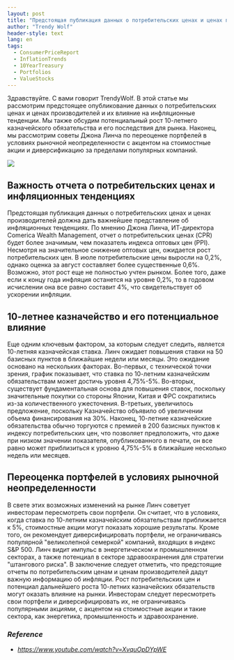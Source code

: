 ```yaml
---
layout: post
title: "Предстоящая публикация данных о потребительских ценах и ценах производителей, последствия для рынка и переоценка портфелей"
author: "Trendy Wolf"
header-style: text
lang: en
tags:
  - ConsumerPriceReport
  - InflationTrends
  - 10YearTreasury
  - Portfolios
  - ValueStocks
---
```


Здравствуйте. С вами говорит TrendyWolf. В этой статье мы рассмотрим предстоящее опубликование данных о потребительских ценах и ценах производителей и их влияние на инфляционные тенденции. Мы также обсудим потенциальный рост 10-летнего казначейского обязательства и его последствия для рынка. Наконец, мы рассмотрим советы Джона Линча по переоценке портфелей в условиях рыночной неопределенности с акцентом на стоимостные акции и диверсификацию за пределами популярных компаний.

<img
    src="https://i.ytimg.com/vi/XvquOpDYpWE/hqdefault.jpg"
/>


## Важность отчета о потребительских ценах и инфляционных тенденциях
Предстоящая публикация данных о потребительских ценах и ценах производителей должна дать важнейшее представление об инфляционных тенденциях. По мнению Джона Линча, ИТ-директора Comerica Wealth Management, отчет о потребительских ценах (CPR) будет более значимым, чем показатель индекса оптовых цен (PPI). Несмотря на значительное снижение оптовых цен, ожидается рост потребительских цен. В июле потребительские цены выросли на 0,2%, однако оценка за август составляет более существенные 0,6%. Возможно, этот рост еще не полностью учтен рынком. Более того, даже если к концу года инфляция останется на уровне 0,2%, то в годовом исчислении она все равно составит 4%, что свидетельствует об ускорении инфляции.

## 10-летнее казначейство и его потенциальное влияние
Еще одним ключевым фактором, за которым следует следить, является 10-летняя казначейская ставка. Линч ожидает повышения ставки на 50 базисных пунктов в ближайшие недели или месяцы. Это ожидание основано на нескольких факторах. Во-первых, с технической точки зрения, график показывает, что ставка по 10-летним казначейским обязательствам может достичь уровня 4,75%-5%. Во-вторых, существует фундаментальная основа для повышения ставок, поскольку значительные покупки со стороны Японии, Китая и ФРС сократились из-за количественного ужесточения. В-третьих, увеличилось предложение, поскольку Казначейство объявило об увеличении объема финансирования на 30%. Наконец, 10-летние казначейские обязательства обычно торгуются с премией в 200 базисных пунктов к индексу потребительских цен, что позволяет предположить, что даже при низком значении показателя, опубликованного в печати, он все равно может приблизиться к уровню 4,75%-5% в ближайшие несколько недель или месяцев.

## Переоценка портфелей в условиях рыночной неопределенности
В свете этих возможных изменений на рынке Линч советует инвесторам пересмотреть свои портфели. Он считает, что в условиях, когда ставка по 10-летним казначейским обязательствам приближается к 5%, стоимостные акции могут показать хорошие результаты. Кроме того, он рекомендует диверсифицировать портфели, не ограничиваясь популярной "великолепной семеркой" компаний, входящих в индекс S&P 500. Линч видит импульс в энергетическом и промышленном секторах, а также потенциал в секторе здравоохранения для стратегии "штангового риска". В заключение следует отметить, что предстоящие отчеты по потребительским ценам и ценам производителей дадут важную информацию об инфляции. Рост потребительских цен и потенциал дальнейшего роста 10-летних казначейских обязательств могут оказать влияние на рынки. Инвесторам следует пересмотреть свои портфели и диверсифицировать их, не ограничиваясь популярными акциями, с акцентом на стоимостные акции и такие сектора, как энергетика, промышленность и здравоохранение.


### _Reference_
- _https://www.youtube.com/watch?v=XvquOpDYpWE_

